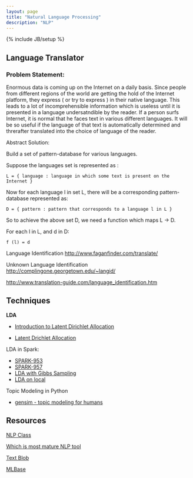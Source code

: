 ```yaml
---
layout: page
title: "Natural Language Processing"
description: "NLP"
---
```


{% include JB/setup %}

## Language Translator

### Problem Statement:

Enormous data is coming up on the Internet on a daily basis. Since people from different regions of the world are getting the hold of the Internet platform, they express ( or try to express ) in their native language. This leads to a lot of incomprehensible information which is useless until it is presented in a language undersatndible by the reader. If a person surfs Internet, it is normal that he faces text in various different languages. It will be so useful if the language of that text is automatically determined and threrafter translated into the choice of language of the reader.

Abstract Solution:

Build a set of pattern-database for various languages.

Suppose the languages set is represented as :

    L = { language : language in which some text is present on the Internet }

Now for each language  l in set L, there will be a corresponding pattern-database represented as:

    D = { pattern : pattern that corresponds to a language l in L }

So to achieve the above set D, we need a function which maps L -> D.

For each l in L, and d in D:

    f (l) = d


Language Identification <http://www.faganfinder.com/translate/>

Unknown Language Identification <http://complingone.georgetown.edu/~langid/>

<http://www.translation-guide.com/language_identification.htm>


## Techniques

**LDA**

 * [Introduction to Latent Dirichlet Allocation](http://blog.echen.me/2011/08/22/introduction-to-latent-dirichlet-allocation/)

 * [Latent Drichlet Allocation](https://en.wikipedia.org/wiki/Latent_Dirichlet_allocation)


LDA in Spark:

 * [SPARK-953](https://spark-project.atlassian.net/browse/SPARK-953)
 * [SPARK-957](https://spark-project.atlassian.net/browse/SPARK-957)
 * [LDA with Gibbs Sampling](https://gist.github.com/waleking/5477002)
 * [LDA on local](https://gist.github.com/mijia/4224451)

Topic Modeling in Python

 * [gensim - topic modeling for humans](http://radimrehurek.com/gensim/index.html)

## Resources

[NLP Class](http://dhgarrette.github.io/nlpclass/)

[Which is most mature NLP tool](http://www.quora.com/Natural-Language-Processing/Which-NLP-engine-among-the-ones-below-is-most-mature-and-should-be-used-by-a-startup-for-its-NLP-needs)

[Text Blob](https://textblob.readthedocs.org/en/latest/)

[MLBase](http://mlbase.org/)

